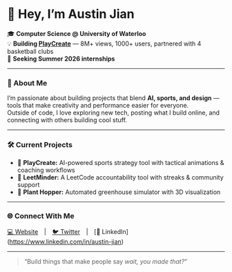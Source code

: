 # 👋 Hey, I’m Austin Jian

🎓 **Computer Science @ University of Waterloo**  
💡 **Building [PlayCreate](https://playcreate.ai)** — 8M+ views, 1000+ users, partnered with 4 basketball clubs  
🚀 **Seeking Summer 2026 internships**

---

### 🧠 About Me
I’m passionate about building projects that blend **AI, sports, and design** — tools that make creativity and performance easier for everyone.  
Outside of code, I love exploring new tech, posting what I build online, and connecting with others building cool stuff.

---

### 🛠️ Current Projects
- 🏀 **PlayCreate:** AI-powered sports strategy tool with tactical animations & coaching workflows  
- 🧩 **LeetMinder:** A LeetCode accountability tool with streaks & community support  
- 🌿 **Plant Hopper:** Automated greenhouse simulator with 3D visualization

---

### 🌐 Connect With Me
[💻 Website](https://austinjian.ca) | [🐦 Twitter](https://x.com/austinjian_) | [💼 LinkedIn](https://www.linkedin.com/in/austin-jian)

---

> “Build things that make people say *wait, you made that?*”

